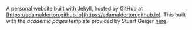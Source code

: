 A personal website built with Jekyll, hosted by GitHub at [https://adamalderton.github.io](https://adamalderton.github.io). This built with the *academic pages* template provided by Stuart Geiger [here](https://github.com/academicpages/academicpages.github.io).